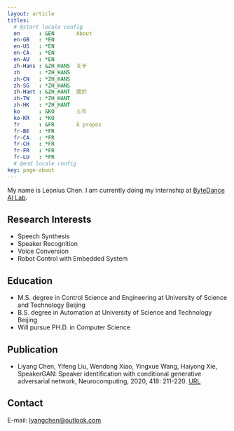 ```yaml
---
layout: article
titles:
  # @start locale config
  en      : &EN       About
  en-GB   : *EN
  en-US   : *EN
  en-CA   : *EN
  en-AU   : *EN
  zh-Hans : &ZH_HANS  关于
  zh      : *ZH_HANS
  zh-CN   : *ZH_HANS
  zh-SG   : *ZH_HANS
  zh-Hant : &ZH_HANT  關於
  zh-TW   : *ZH_HANT
  zh-HK   : *ZH_HANT
  ko      : &KO       소개
  ko-KR   : *KO
  fr      : &FR       À propos
  fr-BE   : *FR
  fr-CA   : *FR
  fr-CH   : *FR
  fr-FR   : *FR
  fr-LU   : *FR
  # @end locale config
key: page-about
---
```


My name is Leonius Chen.
I am currently doing my internship at [ByteDance AI Lab](https://ailab.bytedance.com/).

## Research Interests
- Speech Synthesis
- Speaker Recognition
- Voice Conversion
- Robot Control with Embedded System

## Education
- M.S. degree in Control Science and Engineering at University of Science and Technology Beijing
- B.S. degree in Automation at University of Science and Technology Beijing
- Will pursue PH.D. in Computer Science

## Publication
- Liyang Chen, Yifeng Liu, Wendong Xiao, Yingxue Wang, Haiyong Xie,
SpeakerGAN: Speaker identification with conditional generative adversarial network,
Neurocomputing, 2020, 418: 211-220. [URL](https://www.sciencedirect.com/science/article/abs/pii/S0925231220313163?casa_token=vplng6SaPtsAAAAA:lqahImNAsxUU79P3qAQeip_EKBQdJAnP6tHUj5ubIJgNBIZHdA4yHR9y7Ot8Ih8Fj7cWcfPNxBtR)

## Contact
E-mail: lyangchen@outlook.com